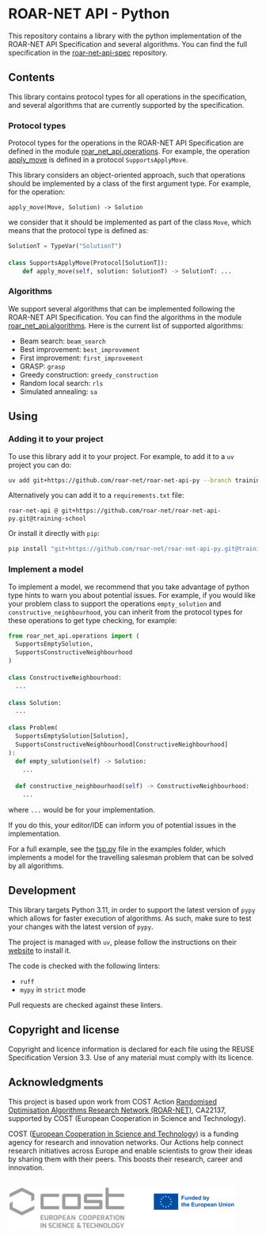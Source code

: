 <!--
SPDX-FileCopyrightText: © 2025 Authors of the roar-net-api-py project <https://github.com/roar-net/roar-net-api-py/blob/main/AUTHORS>

SPDX-License-Identifier: CC-BY-4.0
-->

# ROAR-NET API - Python

This repository contains a library with the python implementation of
the ROAR-NET API Specification and several algorithms. You can find
the full specification in the
[roar-net-api-spec](https://github.com/roar-net/roar-net-api-spec)
repository.

## Contents

This library contains protocol types for all operations in the
specification, and several algorithms that are currently supported by
the specification.

### Protocol types

Protocol types for the operations in the ROAR-NET API Specification
are defined in the module
[roar_net_api.operations](https://github.com/roar-net/roar-net-api-py/tree/main/src/roar_net_api/operations).
For example, the operation
[apply_move](https://github.com/roar-net/roar-net-api-py/tree/main/src/roar_net_api/operations/apply_move.py)
is defined in a protocol `SupportsApplyMove`.

This library considers an object-oriented approach, such that
operations should be implemented by a class of the first argument
type. For example, for the operation:

```text
apply_move(Move, Solution) -> Solution
```

we consider that it should be implemented as part of the class `Move`,
which means that the protocol type is defined as:

```python
SolutionT = TypeVar("SolutionT")

class SupportsApplyMove(Protocol[SolutionT]):
    def apply_move(self, solution: SolutionT) -> SolutionT: ...
```

### Algorithms

We support several algorithms that can be implemented following the
ROAR-NET API Specification. You can find the algorithms in the module
[roar_net_api.algorithms](https://github.com/roar-net/roar-net-api-py/tree/main/src/roar_net_api/algorithms). Here
is the current list of supported algorithms:

- Beam search: `beam_search`
- Best improvement: `best_improvement`
- First improvement: `first_improvement`
- GRASP: `grasp`
- Greedy construction: `greedy_construction`
- Random local search: `rls`
- Simulated annealing: `sa`

## Using

### Adding it to your project

To use this library add it to your project. For example, to add it to
a `uv` project you can do:

```bash
uv add git+https://github.com/roar-net/roar-net-api-py --branch training-school
```

Alternatively you can add it to a `requirements.txt` file:

```text
roar-net-api @ git+https://github.com/roar-net/roar-net-api-py.git@training-school
```

Or install it directly with `pip`:

```bash
pip install "git+https://github.com/roar-net/roar-net-api-py.git@training-school"
```

### Implement a model

To implement a model, we recommend that you take advantage of python
type hints to warn you about potential issues. For example, if you
would like your problem class to support the operations
`empty_solution` and `constructive_neighbourhood`, you can inherit
from the protocol types for these operations to get type checking, for
example:

```python
from roar_net_api.operations import (
  SupportsEmptySolution,
  SupportsConstructiveNeighbourhood
)

class ConstructiveNeighbourhood:
  ...

class Solution:
  ...

class Problem(
  SupportsEmptySolution[Solution],
  SupportsConstructiveNeighbourhood[ConstructiveNeighbourhood]
):
  def empty_solution(self) -> Solution:
    ...

  def constructive_neighbourhood(self) -> ConstructiveNeighbourhood:
    ...
```

where `...` would be for your implementation.

If you do this, your editor/IDE can inform you of potential issues in
the implementation.

For a full example, see the
[tsp.py](https://github.com/roar-net/roar-net-api-py/blob/main/examples/tsp/tsp.py)
file in the examples folder, which implements a model for the
travelling salesman problem that can be solved by all algorithms.

## Development

This library targets Python 3.11, in order to support the latest
version of `pypy` which allows for faster execution of algorithms. As
such, make sure to test your changes with the latest version of
`pypy`.

The project is managed with `uv`, please follow the instructions on
their [website](https://docs.astral.sh/uv/) to install it.

The code is checked with the following linters:

- `ruff`
- `mypy` in `strict` mode

Pull requests are checked against these linters.

## Copyright and license

Copyright and licence information is declared for each file using the
REUSE Specification Version 3.3. Use of any material must comply with
its licence.

## Acknowledgments

This project is based upon work from COST Action [Randomised
Optimisation Algorithms Research Network
(ROAR-NET)](https://www.roar-net.eu/), CA22137, supported by COST
(European Cooperation in Science and Technology).

COST ([European Cooperation in Science and
Technology](https://www.cost.eu)) is a funding agency for research and
innovation networks. Our Actions help connect research initiatives
across Europe and enable scientists to grow their ideas by sharing
them with their peers. This boosts their research, career and
innovation.

<br/>
<img
  src="https://raw.githubusercontent.com/roar-net/.github/refs/heads/main/images/costeu.png"
  alt="COST and European Union Logos"
  width=460px
/>
